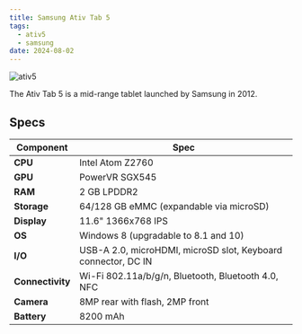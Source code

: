 ```yaml
---
title: Samsung Ativ Tab 5
tags:
  - ativ5
  - samsung
date: 2024-08-02
---
```


![ativ5](../assets/ativ5/ativ5.avif)

The Ativ Tab 5 is a mid-range tablet launched by Samsung in 2012.

## Specs

| Component        | Spec                                                          |
| ---------------- | ------------------------------------------------------------- |
| **CPU**          | Intel Atom Z2760                                              |
| **GPU**          | PowerVR SGX545                                                |
| **RAM**          | 2 GB LPDDR2                                                   |
| **Storage**      | 64/128 GB eMMC (expandable via microSD)                       |
| **Display**      | 11.6" 1366x768 IPS                                            |
| **OS**           | Windows 8 (upgradable to 8.1 and 10)                          |
| **I/O**          | USB-A 2.0, microHDMI, microSD slot, Keyboard connector, DC IN |
| **Connectivity** | Wi-Fi 802.11a/b/g/n, Bluetooth, Bluetooth 4.0, NFC            |
| **Camera**       | 8MP rear with flash, 2MP front                                |
| **Battery**      | 8200 mAh                                                      |
